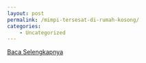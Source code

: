 ```yaml
---
layout: post
permalink: /mimpi-tersesat-di-rumah-kosong/
categories:
    - Uncategorized
---
```


[Baca Selengkapnya](/05)